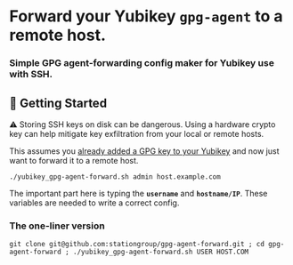 # Forward your Yubikey `gpg-agent` to a remote host.
### Simple GPG agent-forwarding config maker for Yubikey use with SSH.

## 📖 Getting Started

⚠️ Storing SSH keys on disk can be dangerous. Using a hardware crypto key can help mitigate key exfiltration from your local or remote hosts.

This assumes you [already added a GPG key to your Yubikey](https://github.com/drduh/YubiKey-Guide) and now just want to forward it to a remote host.

```
./yubikey_gpg-agent-forward.sh admin host.example.com
```

The important part here is typing the **`username`** and **`hostname/IP`**. These variables are needed to write a correct config.


### The one-liner version 

```
git clone git@github.com:stationgroup/gpg-agent-forward.git ; cd gpg-agent-forward ; ./yubikey_gpg-agent-forward.sh USER HOST.COM
```
